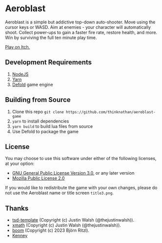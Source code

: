 # Aeroblast

Aeroblast is a simple but addictive top-down auto-shooter. Move using the cursor keys or WASD. Aim at enemies - your character will automatically shoot. Collect power-ups to gain a faster fire rate, restore health, and more. Win by surviving the full ten minute play time.

[Play on Itch.](https://thinknate.itch.io/aeroblast)

## Development Requirements

1. [NodeJS](https://nodejs.org/)
2. [Yarn](https://yarnpkg.com/)
3. [Defold](https://defold.com/) game engine

## Building from Source

1. Clone this repo `git clone https://github.com/thinknathan/aeroblast-game`
2. `yarn` to install dependencies
3. `yarn build` to build lua files from source
4. Use Defold to package the game

## License

You may choose to use this software under either of the following licenses, at your option:

- [GNU General Public License Version 3.0](LICENSE), or any later version
- [Mozilla Public License 2.0](LICENSE-MPL-2.0)

If you would like to redistribute the game with your own changes, please do not use the Aeroblast name or title screen `title3.png`.

## Thanks

- [tsd-template](https://github.com/ts-defold/tsd-template) (Copyright (c) Justin Walsh (@thejustinwalsh)).
- [xmath](https://github.com/thejustinwalsh/defold-xmath) (Copyright (c) Justin Walsh (@thejustinwalsh)).
- [boom](https://github.com/britzl/boom) (Copyright (c) 2023 Björn Ritzl).
- [Kenney](https://kenney.nl/assets)

